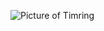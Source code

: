 ![Picture of Timring](https://image.winudf.com/v2/user/avatar/OTQ5NDQ0X2ZhY2Vib29rXzIwMTkwMTE5MjAyNDAwMTU1.jpeg?type=.png&h=92)
